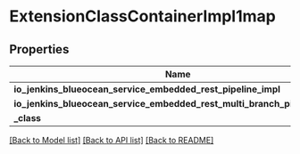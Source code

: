 # ExtensionClassContainerImpl1map

## Properties
Name | Type | Description | Notes
------------ | ------------- | ------------- | -------------
**io_jenkins_blueocean_service_embedded_rest_pipeline_impl** | [**\OpenAPI\Client\Model\ExtensionClassImpl**](ExtensionClassImpl.md) |  | [optional] 
**io_jenkins_blueocean_service_embedded_rest_multi_branch_pipeline_impl** | [**\OpenAPI\Client\Model\ExtensionClassImpl**](ExtensionClassImpl.md) |  | [optional] 
**_class** | **string** |  | [optional] 

[[Back to Model list]](../README.md#documentation-for-models) [[Back to API list]](../README.md#documentation-for-api-endpoints) [[Back to README]](../README.md)


